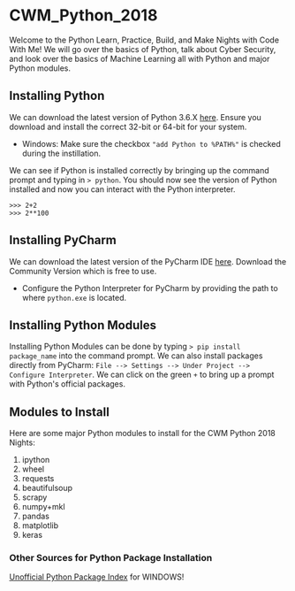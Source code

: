# CWM_Python_2018
Welcome to the Python Learn, Practice, Build, and Make Nights with Code With Me! We will go over the basics of Python, talk about Cyber Security, and look over the basics of Machine Learning all with Python and major Python modules.   

## Installing  Python
We can download the latest version of Python 3.6.X [here](https://www.python.org/downloads/). Ensure you download and install the correct 32-bit or 64-bit for your system.

* Windows: Make sure the checkbox `````"add Python to %PATH%"````` is checked during the instillation.

We can see if Python is installed correctly by bringing up the command prompt and typing in ```> python```. You should now see the version of Python installed and now you can interact with the Python interpreter.

```
>>> 2+2
>>> 2**100
```

## Installing PyCharm
We can download the latest version of the PyCharm IDE [here](https://www.jetbrains.com/pycharm/download/#section=windows). Download the Community Version which is free to use. 

* Configure the Python Interpreter for PyCharm by providing the path to where ```python.exe``` is located.

## Installing Python Modules
Installing Python Modules can be done by typing ```> pip install package_name``` into the command prompt. We can also install packages directly from PyCharm: ```File --> Settings --> Under Project --> Configure Interpreter```. We can click on the green ```+``` to bring up a prompt with Python's official packages. 

## Modules to Install 
Here are some major Python modules to install for the CWM Python 2018 Nights:
1) ipython
2) wheel
3) requests
4) beautifulsoup
5) scrapy
6) numpy+mkl
7) pandas
8) matplotlib
9) keras

### Other Sources for Python Package Installation 
[Unofficial Python Package Index](https://www.lfd.uci.edu/~gohlke/pythonlibs/) for WINDOWS! 